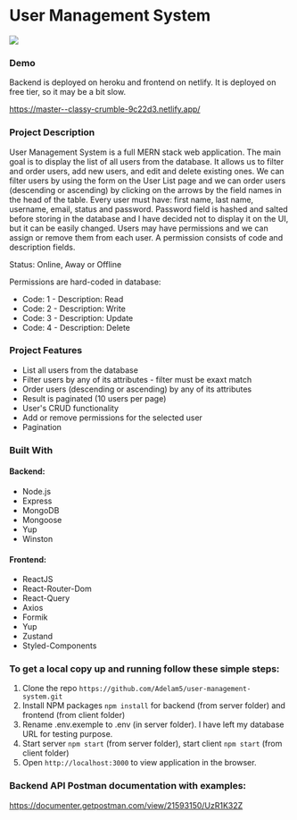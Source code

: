 # User Management System

<img src="https://i.ibb.co/NnNQYTd/Screenshot-1.png" />

### Demo
Backend is deployed on heroku and frontend on netlify. It is deployed on free tier, so it may be a bit slow.

https://master--classy-crumble-9c22d3.netlify.app/


### Project Description

User Management System is a full MERN stack web application. The main goal is to display the list of all users from the database. It allows us to filter and order users, add new users, and edit and delete existing ones. We can filter users by using the form on the User List page and we can order users (descending or ascending) by clicking on the arrows by the field names in the head of the table. Every user must have: first name, last name, username, email, status and password. Password field is hashed and salted before storing in the database and I have decided not to display it on the UI, but it can be easily changed. Users may have permissions and we can assign or remove them from each user. A permission consists of code and description fields.

Status: Online, Away or Offline

Permissions are hard-coded in database:

- Code: 1 - Description: Read
- Code: 2 - Description: Write
- Code: 3 - Description: Update
- Code: 4 - Description: Delete

### Project Features

- List all users from the database
- Filter users by any of its attributes - filter must be exaxt match
- Order users (descending or ascending) by any of its attributes
- Result is paginated (10 users per page)
- User's CRUD functionality
- Add or remove permissions for the selected user
- Pagination

### Built With

#### Backend:

- Node.js
- Express
- MongoDB
- Mongoose
- Yup
- Winston

#### Frontend:

- ReactJS
- React-Router-Dom
- React-Query
- Axios
- Formik
- Yup
- Zustand
- Styled-Components

### To get a local copy up and running follow these simple steps:

1. Clone the repo `https://github.com/Adelam5/user-management-system.git`
2. Install NPM packages `npm install` for backend (from server folder) and frontend (from client folder)
3. Rename .env.exemple to .env (in server folder). I have left my database URL for testing purpose.
4. Start server `npm start` (from server folder), start client `npm start` (from client folder)
5. Open `http://localhost:3000` to view application in the browser.

### Backend API Postman documentation with examples: 
https://documenter.getpostman.com/view/21593150/UzR1K32Z
